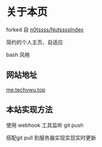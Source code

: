 # 关于本页

forked 自 [n0tssss/NutssssIndex](https://github.com/n0tssss/NutssssIndex) 

简约的个人主页、自适应

bash 风格

## 网站地址

[me.techywu.top](https://me.techywu/top)

## 本站实现方法

使用 webhook 工具监听 git push 

搭配git pull 到服务器实现实现实时更新
